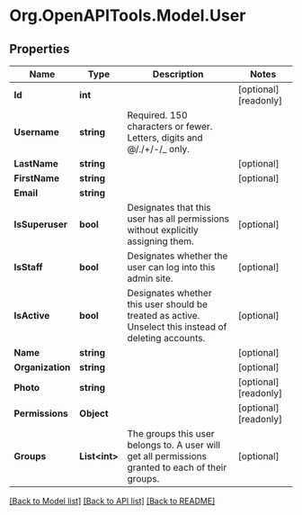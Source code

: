 
# Org.OpenAPITools.Model.User

## Properties

Name | Type | Description | Notes
------------ | ------------- | ------------- | -------------
**Id** | **int** |  | [optional] [readonly] 
**Username** | **string** | Required. 150 characters or fewer. Letters, digits and @/./+/-/_ only. | 
**LastName** | **string** |  | [optional] 
**FirstName** | **string** |  | [optional] 
**Email** | **string** |  | 
**IsSuperuser** | **bool** | Designates that this user has all permissions without explicitly assigning them. | [optional] 
**IsStaff** | **bool** | Designates whether the user can log into this admin site. | [optional] 
**IsActive** | **bool** | Designates whether this user should be treated as active. Unselect this instead of deleting accounts. | [optional] 
**Name** | **string** |  | [optional] 
**Organization** | **string** |  | [optional] 
**Photo** | **string** |  | [optional] [readonly] 
**Permissions** | **Object** |  | [optional] [readonly] 
**Groups** | **List&lt;int&gt;** | The groups this user belongs to. A user will get all permissions granted to each of their groups. | [optional] 

[[Back to Model list]](../README.md#documentation-for-models)
[[Back to API list]](../README.md#documentation-for-api-endpoints)
[[Back to README]](../README.md)

